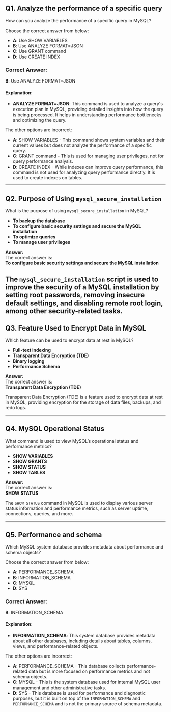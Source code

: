 ## Q1. Analyze the performance of a specific query

How can you analyze the performance of a specific query in MySQL?

Choose the correct answer from below:

- **A**: Use SHOW VARIABLES
- **B**: Use ANALYZE FORMAT=JSON
- **C**: Use GRANT command
- **D**: Use CREATE INDEX

### Correct Answer:
**B**: Use ANALYZE FORMAT=JSON

#### Explanation:
- **ANALYZE FORMAT=JSON**: This command is used to analyze a query's execution plan in MySQL, providing detailed insights into how the query is being processed. It helps in understanding performance bottlenecks and optimizing the query.

The other options are incorrect:
- **A**: SHOW VARIABLES - This command shows system variables and their current values but does not analyze the performance of a specific query.
- **C**: GRANT command - This is used for managing user privileges, not for query performance analysis.
- **D**: CREATE INDEX - While indexes can improve query performance, this command is not used for analyzing query performance directly. It is used to create indexes on tables.

---
## Q2. Purpose of Using `mysql_secure_installation`

What is the purpose of using `mysql_secure_installation` in MySQL?

- **To backup the database**
- **To configure basic security settings and secure the MySQL installation**
- **To optimize queries**
- **To manage user privileges**

**Answer:**  
The correct answer is:  
**To configure basic security settings and secure the MySQL installation**

The `mysql_secure_installation` script is used to improve the security of a MySQL installation by setting root passwords, removing insecure default settings, and disabling remote root login, among other security-related tasks.
---
## Q3. Feature Used to Encrypt Data in MySQL

Which feature can be used to encrypt data at rest in MySQL?

- **Full-text indexing**
- **Transparent Data Encryption (TDE)**
- **Binary logging**
- **Performance Schema**

**Answer:**  
The correct answer is:  
**Transparent Data Encryption (TDE)**

Transparent Data Encryption (TDE) is a feature used to encrypt data at rest in MySQL, providing encryption for the storage of data files, backups, and redo logs.

---
## Q4. MySQL Operational Status

What command is used to view MySQL’s operational status and performance metrics?

- **SHOW VARIABLES**
- **SHOW GRANTS**
- **SHOW STATUS**
- **SHOW TABLES**

**Answer:**  
The correct answer is:  
**SHOW STATUS**

The `SHOW STATUS` command in MySQL is used to display various server status information and performance metrics, such as server uptime, connections, queries, and more.

---
## Q5. Performance and schema

Which MySQL system database provides metadata about performance and schema objects?

Choose the correct answer from below:

- **A**: PERFORMANCE_SCHEMA
- **B**: INFORMATION_SCHEMA
- **C**: MYSQL
- **D**: SYS

### Correct Answer:
**B**: INFORMATION_SCHEMA

#### Explanation:
- **INFORMATION_SCHEMA**: This system database provides metadata about all other databases, including details about tables, columns, views, and performance-related objects.
  
The other options are incorrect:
- **A**: PERFORMANCE_SCHEMA - This database collects performance-related data but is more focused on performance metrics and not schema objects.
- **C**: MYSQL - This is the system database used for internal MySQL user management and other administrative tasks.
- **D**: SYS - This database is used for performance and diagnostic purposes, but it is built on top of the `INFORMATION_SCHEMA` and `PERFORMANCE_SCHEMA` and is not the primary source of schema metadata.
